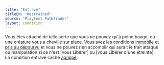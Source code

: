 ```yaml
---
title: "Entravé"
titleEN: "Restrained"
source: "Playtest Pathfinder"
layout: condition
---
```


Vous êtes attaché de telle sorte que vous ne pouvez qu'à peine bouge, ou une créature vous a chevillé sur place. Vous avez les conditions [immobile](immobile.html) et [pris au dépourvu](flat-footed.html) et vous ne pouvez rien accomplir qui aurait le trait attaque ou manipulation si ce n'est [vous Libérer] ou [vous Libérer d'une étreinte]. La condition entravé cache [agrippé](agrippé.html).